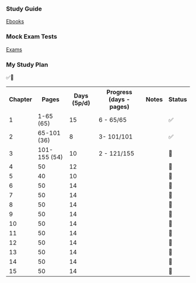 <h3><b>Study Guide</b></h3>

[Ebooks](https://studylib.net/doc/25925179/ocp-oracle-certified-professional-java-se-17-developer-st...)

<h3><b>Mock Exam Tests</b></h3>

[Exams](https://www.myexamcloud.com/onlineexam/index.html)

<h3><b>My Study Plan</b></h3> ✅🔲

<table>
  <tr>
    <th>Chapter</th>
    <th>Pages</th>
    <th>Days (5p/d)</th>
    <th>Progress (days - pages)</th>
    <th>Notes</th>
    <th>Status</th>
  </tr>
  <tr>
    <td>1</td>
    <td>1-65 (65)</td>
    <td>15</td>
    <td>6 - 65/65</td>
    <td></td>
    <td>✅</td>
  </tr>
  <tr>
    <td>2</td>
    <td>65-101 (36)</td>
    <td>8</td>
    <td>3- 101/101</td>
    <td></td>
    <td>✅</td>
  </tr>
  <tr>
    <td>3</td>
    <td>101-155 (54)</td>
    <td>10</td>
    <td>2 - 121/155</td>
    <td></td>
    <td>🔲</td>
  </tr>
  <tr>
    <td>4</td>
    <td>50</td>
    <td>12</td>
    <td></td>
    <td></td>
    <td>🔲</td>
  </tr>
  
  <tr>
    <td>5</td>
    <td>40</td>
    <td>10</td>
    <td></td>
    <td></td>
    <td>🔲</td>
  </tr>
  
  <tr>
    <td>6</td>
    <td>50</td>
    <td>14</td>
    <td></td>
    <td></td>
    <td>🔲</td>
  </tr>
  
  <tr>
    <td>7</td>
    <td>50</td>
    <td>14</td>
    <td></td>
    <td></td>
    <td>🔲</td>
  </tr>
  
  <tr>
    <td>8</td>
    <td>50</td>
    <td>14</td>
    <td></td>
    <td></td>
    <td>🔲</td>
  </tr>
  
  <tr>
    <td>9</td>
    <td>50</td>
    <td>14</td>
    <td></td>
    <td></td>
    <td>🔲</td>
  </tr>
  
  <tr>
    <td>10</td>
    <td>50</td>
    <td>14</td>
    <td></td>
    <td></td>
    <td>🔲</td>
  </tr>
  
  <tr>
    <td>11</td>
    <td>50</td>
    <td>14</td>
    <td></td>
    <td></td>
    <td>🔲</td>
  </tr>
  
  <tr>
    <td>12</td>
    <td>50</td>
    <td>14</td>
    <td></td>
    <td></td>
    <td>🔲</td>
  </tr>
  
  <tr>
    <td>13</td>
    <td>50</td>
    <td>14</td>
    <td></td>
    <td></td>
    <td>🔲</td>
  </tr>
  
  <tr>
    <td>14</td>
    <td>50</td>
    <td>14</td>
    <td></td>
    <td></td>
    <td>🔲</td>
  </tr>
  
  <tr>
    <td>15</td>
    <td>50</td>
    <td>14</td>
    <td></td>
    <td></td>
    <td>🔲</td>
  </tr>
  
  
</table>
